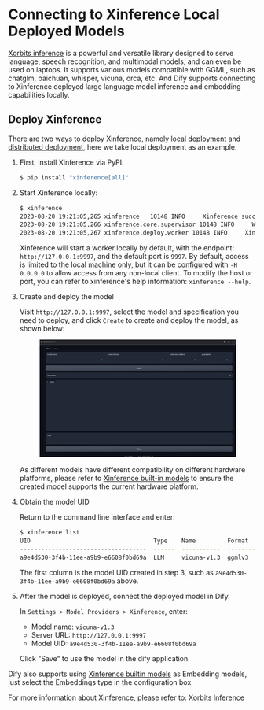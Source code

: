# Connecting to Xinference Local Deployed Models

[Xorbits inference](https://github.com/xorbitsai/inference) is a powerful and versatile library designed to serve language, speech recognition, and multimodal models, and can even be used on laptops. It supports various models compatible with GGML, such as chatglm, baichuan, whisper, vicuna, orca, etc.
And Dify supports connecting to Xinference deployed large language model inference and embedding capabilities locally.

## Deploy Xinference

There are two ways to deploy Xinference, namely [local deployment](https://github.com/xorbitsai/inference/blob/main/README.md#local) and [distributed deployment](https://github.com/xorbitsai/inference/blob/main/README.md#distributed), here we take local deployment as an example.

1. First, install Xinference via PyPI:

    ```bash
    $ pip install "xinference[all]"
    ```

2. Start Xinference locally:

    ```bash
    $ xinference
    2023-08-20 19:21:05,265 xinference   10148 INFO     Xinference successfully started. Endpoint: http://127.0.0.1:9997
    2023-08-20 19:21:05,266 xinference.core.supervisor 10148 INFO     Worker 127.0.0.1:37822 has been added successfully
    2023-08-20 19:21:05,267 xinference.deploy.worker 10148 INFO     Xinference worker successfully started.
    ```

    Xinference will start a worker locally by default, with the endpoint: `http://127.0.0.1:9997`, and the default port is `9997`.
    By default, access is limited to the local machine only, but it can be configured with `-H 0.0.0.0` to allow access from any non-local client.
    To modify the host or port, you can refer to xinference's help information: `xinference --help`.

3. Create and deploy the model

    Visit `http://127.0.0.1:9997`, select the model and specification you need to deploy, and click `Create` to create and deploy the model, as shown below:

    <figure><img src="../../.gitbook/assets/xinference-webpage.png" alt=""><figcaption></figcaption></figure>

    As different models have different compatibility on different hardware platforms, please refer to [Xinference built-in models](https://inference.readthedocs.io/en/latest/models/builtin/index.html) to ensure the created model supports the current hardware platform.

4. Obtain the model UID

    Return to the command line interface and enter:

    ```bash
    $ xinference list
    UID                                   Type    Name         Format      Size (in billions)  Quantization
    ------------------------------------  ------  -----------  --------  --------------------  --------------
    a9e4d530-3f4b-11ee-a9b9-e6608f0bd69a  LLM     vicuna-v1.3  ggmlv3                       7  q2_K
    ```
   
    The first column is the model UID created in step 3, such as `a9e4d530-3f4b-11ee-a9b9-e6608f0bd69a` above.

5. After the model is deployed, connect the deployed model in Dify.

   In `Settings > Model Providers > Xinference`, enter:

   - Model name: `vicuna-v1.3`
   - Server URL: `http://127.0.0.1:9997`
   - Model UID: `a9e4d530-3f4b-11ee-a9b9-e6608f0bd69a`

   Click "Save" to use the model in the dify application.

Dify also supports using [Xinference builtin models](https://github.com/xorbitsai/inference/blob/main/README.md#builtin-models) as Embedding models, just select the Embeddings type in the configuration box.

For more information about Xinference, please refer to: [Xorbits Inference](https://github.com/xorbitsai/inference)